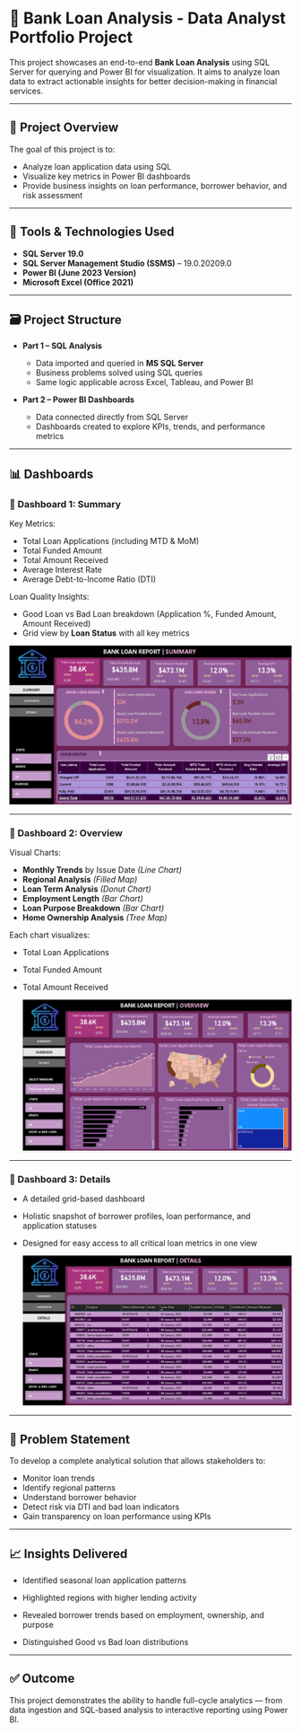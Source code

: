 # 🏦 Bank Loan Analysis - Data Analyst Portfolio Project

This project showcases an end-to-end **Bank Loan Analysis** using SQL Server for querying and Power BI for visualization. It aims to analyze loan data to extract actionable insights for better decision-making in financial services.

---

## 📌 Project Overview

The goal of this project is to:
- Analyze loan application data using SQL
- Visualize key metrics in Power BI dashboards
- Provide business insights on loan performance, borrower behavior, and risk assessment

---

## 🧰 Tools & Technologies Used

- **SQL Server 19.0**
- **SQL Server Management Studio (SSMS)** – 19.0.20209.0
- **Power BI (June 2023 Version)**
- **Microsoft Excel (Office 2021)**

---

## 🗃️ Project Structure

- **Part 1 – SQL Analysis**
  - Data imported and queried in **MS SQL Server**
  - Business problems solved using SQL queries
  - Same logic applicable across Excel, Tableau, and Power BI

- **Part 2 – Power BI Dashboards**
  - Data connected directly from SQL Server
  - Dashboards created to explore KPIs, trends, and performance metrics

---

## 📊 Dashboards

### 🔹 Dashboard 1: Summary

Key Metrics:
- Total Loan Applications (including MTD & MoM)
- Total Funded Amount
- Total Amount Received
- Average Interest Rate
- Average Debt-to-Income Ratio (DTI)

Loan Quality Insights:
- Good Loan vs Bad Loan breakdown (Application %, Funded Amount, Amount Received)
- Grid view by **Loan Status** with all key metrics
  
![image alt](https://github.com/Sneha-CR/Bank_Loan_Analysis/blob/5b4411d9ea929378750595a89a8d5c64f6cbe154/Summary.png)

---

### 🔹 Dashboard 2: Overview

Visual Charts:
- **Monthly Trends** by Issue Date *(Line Chart)*
- **Regional Analysis** *(Filled Map)*
- **Loan Term Analysis** *(Donut Chart)*
- **Employment Length** *(Bar Chart)*
- **Loan Purpose Breakdown** *(Bar Chart)*
- **Home Ownership Analysis** *(Tree Map)*

Each chart visualizes:
- Total Loan Applications
- Total Funded Amount
- Total Amount Received

  ![image alt](https://github.com/Sneha-CR/Bank_Loan_Analysis/blob/692b80e7c892d5892f7e3079063f885d1e988928/Overview.png)

---

### 🔹 Dashboard 3: Details

- A detailed grid-based dashboard
- Holistic snapshot of borrower profiles, loan performance, and application statuses
- Designed for easy access to all critical loan metrics in one view

   ![image alt](https://github.com/Sneha-CR/Bank_Loan_Analysis/blob/659a512ebce0545194d573ee7b8e52c44a0320a1/Details.png)

---

## 📌 Problem Statement

To develop a complete analytical solution that allows stakeholders to:
- Monitor loan trends
- Identify regional patterns
- Understand borrower behavior
- Detect risk via DTI and bad loan indicators
- Gain transparency on loan performance using KPIs
---

## 📈 Insights Delivered

- Identified seasonal loan application patterns

- Highlighted regions with higher lending activity

- Revealed borrower trends based on employment, ownership, and purpose

- Distinguished Good vs Bad loan distributions

---

## ✅ Outcome

This project demonstrates the ability to handle full-cycle analytics — from data ingestion and SQL-based analysis to interactive reporting using Power BI.

